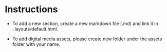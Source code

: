 # Instructions

+ To add a new section, create a new markdown file (.md) and link it in _layouts/default.html.

+ To add digital media assets, please create new folder under the assets folder with your name.
